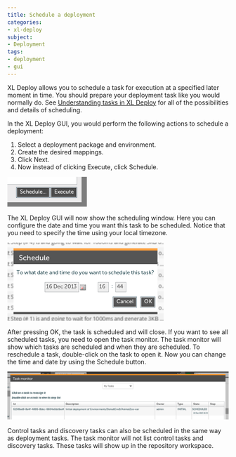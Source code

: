 ```yaml
---
title: Schedule a deployment
categories:
- xl-deploy
subject:
- Deployment
tags:
- deployment
- gui
---
```


XL Deploy allows you to schedule a task for execution at a specified later moment in time. You should prepare your deployment task like you would normally do. See [Understanding tasks in XL Deploy](https://docs.xebialabs.com/xl-deploy/concept/understanding-tasks-in-xl-deploy.html#scheduling) for all of the possibilities and details of scheduling.

In the XL Deploy GUI, you would perform the following actions to schedule a deployment:

1. Select a deployment package and environment.
2. Create the desired mappings.
3. Click Next.
4. Now instead of clicking Execute, click Schedule.

![Schedule Button](images/schedule-button.png)

The XL Deploy GUI will now show the scheduling window. Here you can configure the date and time you want this task to be scheduled. Notice that you need to specify the time using your local timezone.

![Schedule Window](images/schedule-window.png)

After pressing OK, the task is scheduled and will close. If you want to see all scheduled tasks, you need to open the task monitor. The task monitor will show which tasks are scheduled and when they are scheduled. To reschedule a task, double-click on the task to open it. Now you can change the time and date by using the Schedule button.

![Schedule Task Monitor](images/schedule-task-monitor.png)

Control tasks and discovery tasks can also be scheduled in the same way as deployment tasks. The task monitor will not list control tasks and discovery tasks. These tasks will show up in the repository workspace.
